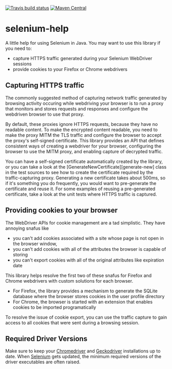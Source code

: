 [![Travis build status](https://img.shields.io/travis/mike10004/selenium-help.svg)](https://travis-ci.org/mike10004/selenium-help)
[![Maven Central](https://img.shields.io/maven-central/v/com.github.mike10004/selenium-help.svg)](https://repo1.maven.org/maven2/com/github/mike10004/selenium-help/)

selenium-help
=============

A little help for using Selenium in Java. You may want to use this library
if you need to:

* capture HTTPS traffic generated during your Selenium WebDriver sessions
* provide cookies to your Firefox or Chrome webdrivers

Capturing HTTPS traffic
-----------------------

The commonly suggested method of capturing network traffic generated by 
browsing activity occuring while webdriving your browser is to run a 
proxy that monitors and stores requests and responses and configure the 
webdriven browser to use that proxy.

By default, these proxies ignore HTTPS requests, because they have no readable
content. To make the encrypted content readable, you need to make the proxy
MITM the TLS traffic and configure the browser to accept the proxy's 
self-signed certificate. This library provides an API that defines consistent
ways of creating a webdriver for your browser, configuring the browser to use
the MITM proxy, and enabling capture of decrypted traffic.

You can have a self-signed certificate automatically created by the library, 
or you can take a look at the [GenerateNewCertificate][generate-new] class 
in the test sources to see how to create the certificate required by the 
traffic-capturing proxy. Generating a new certificate takes about 500ms, so
if it's something you do frequently, you would want to pre-generate the 
certificate and reuse it. For some examples of reusing a pre-generated 
certificate, take a look at the unit tests where HTTPS traffic is captured.

Providing cookies to your browser
---------------------------------

The WebDriver APIs for cookie management are a tad simplistic. They have 
annoying snafus like 

* you can't add cookies associated with a site whose page is not open in the 
  browser window, 
* you can't add cookies with all of the attributes the browser is capable of
  storing
* you can't export cookies with all of the original attributes like expiration
  date

This library helps resolve the first two of these snafus for Firefox and 
Chrome webdrivers with custom solutions for each browser.

* For Firefox, the library provides a mechanism to generate the SQLite database
  where the browser stores cookies in the user profile directory 
* For Chrome, the browser is started with an extension that enables cookies
  to be imported programatically

To resolve the issue of cookie export, you can use the traffic capture to 
gain access to all cookies that were sent during a browsing session.

Required Driver Versions
------------------------

Make sure to keep your [Chromedriver][chromedriver-downloads] and 
[Geckodriver][geckodriver-releases] installations up to date. When 
[Selenium][selenium-releases] gets updated, the minimum required versions 
of the driver executables are often raised. 

[geckodriver-releases]: https://github.com/mozilla/geckodriver/releases
[chromedriver-downloads]: https://sites.google.com/a/chromium.org/chromedriver/downloads
[selenium-releases]: https://github.com/SeleniumHQ/selenium/releases